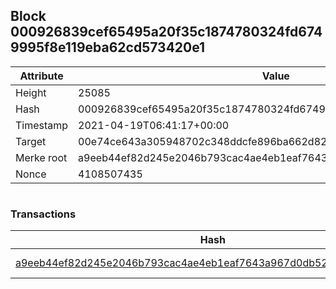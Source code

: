 ## Block 000926839cef65495a20f35c1874780324fd6749995f8e119eba62cd573420e1

Attribute | Value
--- | ---
Height | 25085
Hash | 000926839cef65495a20f35c1874780324fd6749995f8e119eba62cd573420e1
Timestamp | 2021-04-19T06:41:17+00:00
Target | 00e74ce643a305948702c348ddcfe896ba662d82c1a228faf4ad12250f07334e
Merke root | a9eeb44ef82d245e2046b793cac4ae4eb1eaf7643a967d0db520d06595ae9111
Nonce | 4108507435

```

```

### Transactions

Hash | Amount
--- | ---
[a9eeb44ef82d245e2046b793cac4ae4eb1eaf7643a967d0db520d06595ae9111](a9eeb44ef82d245e2046b793cac4ae4eb1eaf7643a967d0db520d06595ae9111.md) | 10.00000000 SKEPTI 
